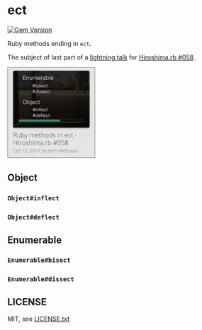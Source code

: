 
# ect

[![Gem Version](https://badge.fury.io/rb/et-orbi.svg)](http://badge.fury.io/rb/ect)

Ruby methods ending in `ect`.

The subject of last part of a [lightning talk](https://speakerdeck.com/jmettraux/ruby-methods-in-ect-hiroshima-dot-rb-number-058) for [Hiroshima.rb #058](https://hiroshimarb.connpass.com/event/65459/).

<a href="https://speakerdeck.com/jmettraux/ruby-methods-in-ect-hiroshima-dot-rb-number-058"><img src="doc/presentation.png" style="border: 1px solid grey;"/></a>


## Object

### `Object#inflect`
### `Object#deflect`

## Enumerable

### `Enumerable#bisect`
### `Enumerable#dissect`


## LICENSE

MIT, see [LICENSE.txt](LICENSE.txt)

